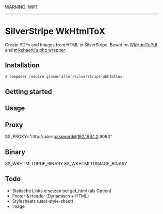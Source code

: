 WARNING! WIP!

-------------------

# SilverStripe WkHtmlToX

Create PDFs and Images from HTML in SilverStripe. Based on [WkHtmlToPdf](http://wkhtmltopdf.org/) and [mikehaertl's php wrapper](https://github.com/mikehaertl/phpwkhtmltopdf).

## Installation

``` sh
$ composer require grasenhiller/silverstripe-wkhtmltox
```

## Getting started

## Usage

## Proxy

SS_PROXY="http://user:password@192.168.1.2:8080"

## Binary

SS_WKHTMLTOPDF_BINARY
SS_WKHTMLTOIMAGE_BINARY

## Todo

- Statische Links ersetzen bei get_html (als Option)
- Footer & Header (Dynamisch + HTML)
- Stylesheets (user-style-sheet)
- Image